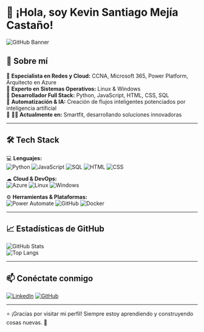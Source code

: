 # 👋 ¡Hola, soy Kevin Santiago Mejía Castaño!

![GitHub Banner](https://source.unsplash.com/1600x400/?technology,coding)

## 🚀 Sobre mí  
🔹 **Especialista en Redes y Cloud:** CCNA, Microsoft 365, Power Platform, Arquitecto en Azure  
🔹 **Experto en Sistemas Operativos:** Linux & Windows  
🔹 **Desarrollador Full Stack:** Python, JavaScript, HTML, CSS, SQL  
🔹 **Automatización & IA:** Creación de flujos inteligentes potenciados por inteligencia artificial  
🔹 **🏋️‍♂️ Actualmente en:** Smartfit, desarrollando soluciones innovadoras  

---

## 🛠️ Tech Stack  
💻 **Lenguajes:**  
![Python](https://img.shields.io/badge/Python-3776AB?style=for-the-badge&logo=python&logoColor=white)
![JavaScript](https://img.shields.io/badge/JavaScript-F7DF1E?style=for-the-badge&logo=javascript&logoColor=black)
![SQL](https://img.shields.io/badge/SQL-4479A1?style=for-the-badge&logo=postgresql&logoColor=white)
![HTML](https://img.shields.io/badge/HTML-E34F26?style=for-the-badge&logo=html5&logoColor=white)
![CSS](https://img.shields.io/badge/CSS-1572B6?style=for-the-badge&logo=css3&logoColor=white)

☁ **Cloud & DevOps:**  
![Azure](https://img.shields.io/badge/Azure-0078D4?style=for-the-badge&logo=microsoftazure&logoColor=white)
![Linux](https://img.shields.io/badge/Linux-FCC624?style=for-the-badge&logo=linux&logoColor=black)
![Windows](https://img.shields.io/badge/Windows-0078D6?style=for-the-badge&logo=windows&logoColor=white)

⚙ **Herramientas & Plataformas:**  
![Power Automate](https://img.shields.io/badge/Power%20Automate-0066FF?style=for-the-badge&logo=powerautomate&logoColor=white)
![GitHub](https://img.shields.io/badge/GitHub-181717?style=for-the-badge&logo=github&logoColor=white)
![Docker](https://img.shields.io/badge/Docker-2496ED?style=for-the-badge&logo=docker&logoColor=white)

---

## 📈 Estadísticas de GitHub  
![GitHub Stats](https://github-readme-stats.vercel.app/api?username=santis591&show_icons=true&theme=dark&hide_border=true)  
![Top Langs](https://github-readme-stats.vercel.app/api/top-langs/?username=santis591&layout=compact&theme=dark&hide_border=true)

---

## 📫 Conéctate conmigo  
[![LinkedIn](https://img.shields.io/badge/LinkedIn-0A66C2?style=for-the-badge&logo=linkedin&logoColor=white)](https://www.linkedin.com/in/kevin-santiago-mejia-casta%C3%B1o-2ab864a8/?originalSubdomain=co)
[![GitHub](https://img.shields.io/badge/GitHub-181717?style=for-the-badge&logo=github&logoColor=white)](https://github.com/santis591)

---

⭐️ ¡Gracias por visitar mi perfil! Siempre estoy aprendiendo y construyendo cosas nuevas. 🚀  